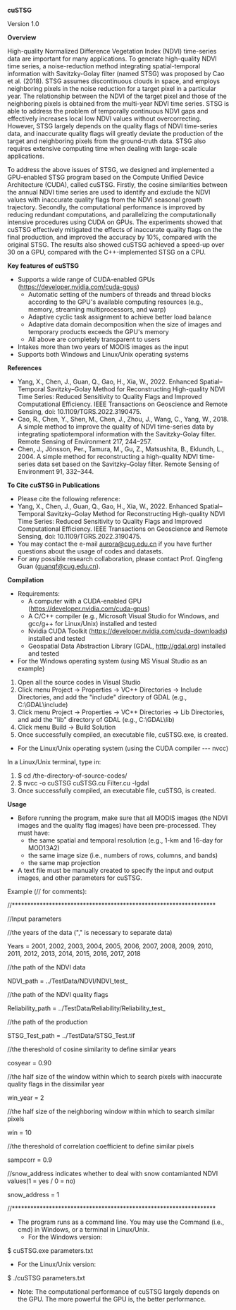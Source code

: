 **cuSTSG**

Version 1.0

**Overview**

High-quality Normalized Difference Vegetation Index (NDVI) time-series data are important for many applications. To generate high-quality NDVI time series, a noise-reduction method integrating spatial-temporal information with Savitzky-Golay filter (named STSG) was proposed by Cao et al. (2018). STSG assumes discontinuous clouds in space, and employs neighboring pixels in the noise reduction for a target pixel in a particular year. The relationship between the NDVI of the target pixel and those of the neighboring pixels is obtained from the multi-year NDVI time series. STSG is able to address the problem of temporally continuous NDVI gaps and effectively increases local low NDVI values without overcorrecting. However, STSG largely depends on the quality flags of NDVI time-series data, and inaccurate quality flags will greatly deviate the production of the target and neighboring pixels from the ground-truth data. STSG also requires extensive computing time when dealing with large-scale applications.

To address the above issues of STSG, we designed and implemented a GPU-enabled STSG program based on the Compute Unified Device Architecture (CUDA), called cuSTSG. Firstly, the cosine similarities between the annual NDVI time series are used to identify and exclude the NDVI values with inaccurate quality flags from the NDVI seasonal growth trajectory. Secondly, the computational performance is improved by reducing redundant computations, and parallelizing the computationally intensive procedures using CUDA on GPUs. The experiments showed that cuSTSG effectively mitigated the effects of inaccurate quality flags on the final production, and improved the accuracy by 10%, compared with the original STSG. The results also showed cuSTSG achieved a speed-up over 30 on a GPU, compared with the C++-implemented STSG on a CPU.

**Key features of cuSTSG**

- Supports a wide range of CUDA-enabled GPUs (https://developer.nvidia.com/cuda-gpus)
  - Automatic setting of the numbers of threads and thread blocks according to the GPU&#39;s available computing resources (e.g., memory, streaming multiprocessors, and warp)
  - Adaptive cyclic task assignment to achieve better load balance
  - Adaptive data domain decomposition when the size of images and temporary products exceeds the GPU&#39;s memory
  - All above are completely transparent to users
- Intakes more than two years of MODIS images as the input
- Supports both Windows and Linux/Unix operating systems

**References**
-	Yang, X., Chen, J., Guan, Q., Gao, H., Xia, W., 2022. Enhanced Spatial–Temporal Savitzky–Golay Method for Reconstructing High-quality NDVI Time Series: Reduced Sensitivity to Quality Flags and Improved Computational Efficiency. IEEE Transactions on Geoscience and Remote Sensing, doi: 10.1109/TGRS.2022.3190475.
- Cao, R., Chen, Y., Shen, M., Chen, J., Zhou, J., Wang, C., Yang, W., 2018. A simple method to improve the quality of NDVI time-series data by integrating spatiotemporal information with the Savitzky-Golay filter. Remote Sensing of Environment 217, 244–257.
- Chen, J., Jönsson, Per., Tamura, M., Gu, Z., Matsushita, B., Eklundh, L., 2004. A simple method for reconstructing a high-quality NDVI time-series data set based on the Savitzky–Golay filter. Remote Sensing of Environment 91, 332–344.

**To Cite cuSTSG in Publications**

-	Please cite the following reference:
  - Yang, X., Chen, J., Guan, Q., Gao, H., Xia, W., 2022. Enhanced Spatial–Temporal Savitzky–Golay Method for Reconstructing High-quality NDVI Time Series: Reduced Sensitivity to Quality Flags and Improved Computational Efficiency. IEEE Transactions on Geoscience and Remote Sensing, doi: 10.1109/TGRS.2022.3190475.
-	You may contact the e-mail aurora@cug.edu.cn if you have further questions about the usage of codes and datasets.
-	For any possible research collaboration, please contact Prof. Qingfeng Guan (guanqf@cug.edu.cn).

**Compilation**

- Requirements:
  - A computer with a CUDA-enabled GPU (https://developer.nvidia.com/cuda-gpus)
  - A C/C++ compiler (e.g., Microsoft Visual Studio for Windows, and gcc/g++ for Linux/Unix) installed and tested
  - Nvidia CUDA Toolkit (https://developer.nvidia.com/cuda-downloads) installed and tested
  - Geospatial Data Abstraction Library (GDAL, http://gdal.org) installed and tested
- For the Windows operating system (using MS Visual Studio as an example)

1. Open all the source codes in Visual Studio
2. Click menu Project -> Properties -> VC++ Directories -> Include Directories, and add the "include" directory of GDAL (e.g., C:\GDAL\include)
3. Click menu Project -> Properties -> VC++ Directories -> Lib Directories, and add the "lib" directory of GDAL (e.g., C:\GDAL\lib)
4. Click menu Build -> Build Solution
5. Once successfully compiled, an executable file, cuSTSG.exe, is created.

- For the Linux/Unix operating system (using the CUDA compiler --- nvcc)

In a Linux/Unix terminal, type in:

1. $ cd /the-directory-of-source-codes/
2. $ nvcc -o cuSTSG cuSTSG.cu Filter.cu -lgdal
3. Once successfully compiled, an executable file, cuSTSG, is created.

**Usage**

- Before running the program, make sure that all MODIS images (the NDVI images and the quality flag images) have been pre-processed. They must have:
  - the same spatial and temporal resolution (e.g., 1-km and 16-day for MOD13A2)
  - the same image size (i.e., numbers of rows, columns, and bands)
  - the same map projection
- A text file must be manually created to specify the input and output images, and other parameters for cuSTSG.

Example (// for comments):

//\*\*\*\*\*\*\*\*\*\*\*\*\*\*\*\*\*\*\*\*\*\*\*\*\*\*\*\*\*\*\*\*\*\*\*\*\*\*\*\*\*\*\*\*\*\*\*\*\*\*\*\*\*\*\*\*\*\*\*\*\*\*\*\*\*\*

//Input parameters

//the years of the data (&quot;,&quot; is necessary to separate data)

Years = 2001, 2002, 2003, 2004, 2005, 2006, 2007, 2008, 2009, 2010, 2011, 2012, 2013, 2014, 2015, 2016, 2017, 2018

//the path of the NDVI data

NDVI\_path = ../TestData/NDVI/NDVI\_test\_

//the path of the NDVI quality flags

Reliability\_path = ../TestData/Reliability/Reliability\_test\_

//the path of the production

STSG\_Test\_path = ../TestData/STSG\_Test.tif

//the thereshold of cosine similarity to define similar years

cosyear = 0.90

//the half size of the window within which to search pixels with inaccurate quality flags in the dissimilar year

win\_year = 2

//the half size of the neighboring window within which to search similar pixels

win = 10

//the thereshold of correlation coefficient to define similar pixels

sampcorr = 0.9

//snow\_address indicates whether to deal with snow contamianted NDVI values(1 = yes / 0 = no)

snow\_address = 1

//\*\*\*\*\*\*\*\*\*\*\*\*\*\*\*\*\*\*\*\*\*\*\*\*\*\*\*\*\*\*\*\*\*\*\*\*\*\*\*\*\*\*\*\*\*\*\*\*\*\*\*\*\*\*\*\*\*\*\*\*\*\*\*\*\*\*

- The program runs as a command line. You may use the Command (i.e., cmd) in Windows, or a terminal in Linux/Unix.
  - For the Windows version:

$ cuSTSG.exe parameters.txt

  - For the Linux/Unix version:

$ ./cuSTSG parameters.txt

- Note: The computational performance of cuSTSG largely depends on the GPU. The more powerful the GPU is, the better performance.
